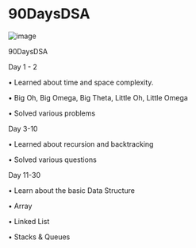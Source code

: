 # 90DaysDSA
![image](https://user-images.githubusercontent.com/67678361/144093943-4e2d9a67-8121-4304-a82e-3b595fd94cae.png)

90DaysDSA

Day 1 - 2

• Learned about time and space complexity.

• Big Oh, Big Omega, Big Theta, Little Oh, Little Omega

• Solved various problems

Day 3-10

•    Learned about recursion and backtracking

•    Solved various questions 

Day 11-30

•    Learn about the basic Data Structure

•    Array

•    Linked List

•    Stacks & Queues
